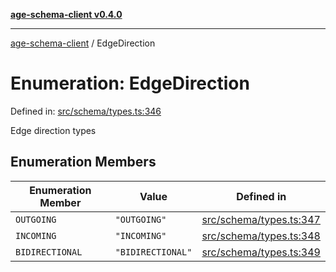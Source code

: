 [**age-schema-client v0.4.0**](../index.md)

***

[age-schema-client](../index.md) / EdgeDirection

# Enumeration: EdgeDirection

Defined in: [src/schema/types.ts:346](https://github.com/standardbeagle/ageSchemaClient/blob/main/src/schema/types.ts#L346)

Edge direction types

## Enumeration Members

| Enumeration Member | Value | Defined in |
| ------ | ------ | ------ |
| <a id="outgoing"></a> `OUTGOING` | `"OUTGOING"` | [src/schema/types.ts:347](https://github.com/standardbeagle/ageSchemaClient/blob/main/src/schema/types.ts#L347) |
| <a id="incoming"></a> `INCOMING` | `"INCOMING"` | [src/schema/types.ts:348](https://github.com/standardbeagle/ageSchemaClient/blob/main/src/schema/types.ts#L348) |
| <a id="bidirectional"></a> `BIDIRECTIONAL` | `"BIDIRECTIONAL"` | [src/schema/types.ts:349](https://github.com/standardbeagle/ageSchemaClient/blob/main/src/schema/types.ts#L349) |
